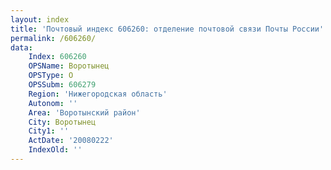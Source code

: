 ```yaml
---
layout: index
title: 'Почтовый индекс 606260: отделение почтовой связи Почты России'
permalink: /606260/
data:
    Index: 606260
    OPSName: Воротынец
    OPSType: О
    OPSSubm: 606279
    Region: 'Нижегородская область'
    Autonom: ''
    Area: 'Воротынский район'
    City: Воротынец
    City1: ''
    ActDate: '20080222'
    IndexOld: ''
---
```

